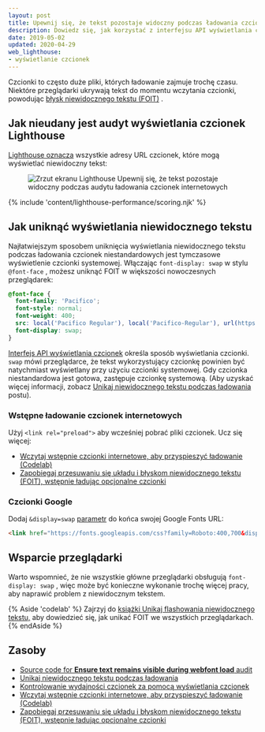 ```yaml
---
layout: post
title: Upewnij się, że tekst pozostaje widoczny podczas ładowania czcionek internetowych
description: Dowiedz się, jak korzystać z interfejsu API wyświetlania czcionek, aby upewnić się, że tekst strony internetowej będzie zawsze widoczny dla użytkowników.
date: 2019-05-02
updated: 2020-04-29
web_lighthouse:
- wyświetlanie czcionek
---
```


Czcionki to często duże pliki, których ładowanie zajmuje trochę czasu. Niektóre przeglądarki ukrywają tekst do momentu wczytania czcionki, powodując [błysk niewidocznego tekstu (FOIT)](/avoid-invisible-text) .

## Jak nieudany jest audyt wyświetlania czcionek Lighthouse

[Lighthouse oznacza](https://developers.google.com/web/tools/lighthouse/) wszystkie adresy URL czcionek, które mogą wyświetlać niewidoczny tekst:

<figure class="w-figure"><img class="w-screenshot" src="font-display.png" alt="Zrzut ekranu Lighthouse Upewnij się, że tekst pozostaje widoczny podczas audytu ładowania czcionek internetowych"></figure>

{% include 'content/lighthouse-performance/scoring.njk' %}

## Jak uniknąć wyświetlania niewidocznego tekstu

Najłatwiejszym sposobem uniknięcia wyświetlania niewidocznego tekstu podczas ładowania czcionek niestandardowych jest tymczasowe wyświetlenie czcionki systemowej. Włączając `font-display: swap` w stylu `@font-face` , możesz uniknąć FOIT w większości nowoczesnych przeglądarek:

```css
@font-face {
  font-family: 'Pacifico';
  font-style: normal;
  font-weight: 400;
  src: local('Pacifico Regular'), local('Pacifico-Regular'), url(https://fonts.gstatic.com/s/pacifico/v12/FwZY7-Qmy14u9lezJ-6H6MmBp0u-.woff2) format('woff2');
  font-display: swap;
}
```

[Interfejs API wyświetlania czcionek](https://developer.mozilla.org/en-US/docs/Web/CSS/@font-face/font-display) określa sposób wyświetlania czcionki. `swap` mówi przeglądarce, że tekst wykorzystujący czcionkę powinien być natychmiast wyświetlany przy użyciu czcionki systemowej. Gdy czcionka niestandardowa jest gotowa, zastępuje czcionkę systemową. (Aby uzyskać więcej informacji, zobacz [Unikaj niewidocznego tekstu podczas ładowania](/avoid-invisible-text) postu).

### Wstępne ładowanie czcionek internetowych

Użyj `<link rel="preload">` aby wcześniej pobrać pliki czcionek. Ucz się więcej:

- [Wczytaj wstępnie czcionki internetowe, aby przyspieszyć ładowanie (Codelab)](/codelab-preload-web-fonts/)
- [Zapobiegaj przesuwaniu się układu i błyskom niewidocznego tekstu (FOIT), wstępnie ładując opcjonalne czcionki](/preload-optional-fonts/)

### Czcionki Google

Dodaj `&display=swap` [parametr](https://developer.mozilla.org/en-US/docs/Learn/Common_questions/What_is_a_URL#Basics_anatomy_of_a_URL) do końca swojej Google Fonts URL:

```html
<link href="https://fonts.googleapis.com/css?family=Roboto:400,700&display=swap" rel="stylesheet">
```

## Wsparcie przeglądarki

Warto wspomnieć, że nie wszystkie główne przeglądarki obsługują `font-display: swap` , więc może być konieczne wykonanie trochę więcej pracy, aby naprawić problem z niewidocznym tekstem.

{% Aside 'codelab' %} Zajrzyj do [książki Unikaj flashowania niewidocznego tekstu,](/codelab-avoid-invisible-text) aby dowiedzieć się, jak unikać FOIT we wszystkich przeglądarkach. {% endAside %}

## Zasoby

- [Source code for **Ensure text remains visible during webfont load** audit](https://github.com/GoogleChrome/lighthouse/blob/master/lighthouse-core/audits/font-display.js)
- [Unikaj niewidocznego tekstu podczas ładowania](/avoid-invisible-text)
- [Kontrolowanie wydajności czcionek za pomocą wyświetlania czcionek](https://developers.google.com/web/updates/2016/02/font-display)
- [Wczytaj wstępnie czcionki internetowe, aby przyspieszyć ładowanie (Codelab)](/codelab-preload-web-fonts/)
- [Zapobiegaj przesuwaniu się układu i błyskom niewidocznego tekstu (FOIT), wstępnie ładując opcjonalne czcionki](/preload-optional-fonts/)
